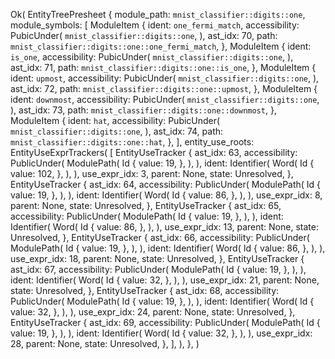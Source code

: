 Ok(
    EntityTreePresheet {
        module_path: `mnist_classifier::digits::one`,
        module_symbols: [
            ModuleItem {
                ident: `one_fermi_match`,
                accessibility: PubicUnder(
                    `mnist_classifier::digits::one`,
                ),
                ast_idx: 70,
                path: `mnist_classifier::digits::one::one_fermi_match`,
            },
            ModuleItem {
                ident: `is_one`,
                accessibility: PubicUnder(
                    `mnist_classifier::digits::one`,
                ),
                ast_idx: 71,
                path: `mnist_classifier::digits::one::is_one`,
            },
            ModuleItem {
                ident: `upmost`,
                accessibility: PubicUnder(
                    `mnist_classifier::digits::one`,
                ),
                ast_idx: 72,
                path: `mnist_classifier::digits::one::upmost`,
            },
            ModuleItem {
                ident: `downmost`,
                accessibility: PubicUnder(
                    `mnist_classifier::digits::one`,
                ),
                ast_idx: 73,
                path: `mnist_classifier::digits::one::downmost`,
            },
            ModuleItem {
                ident: `hat`,
                accessibility: PubicUnder(
                    `mnist_classifier::digits::one`,
                ),
                ast_idx: 74,
                path: `mnist_classifier::digits::one::hat`,
            },
        ],
        entity_use_roots: EntityUseExprTrackers(
            [
                EntityUseTracker {
                    ast_idx: 63,
                    accessibility: PublicUnder(
                        ModulePath(
                            Id {
                                value: 19,
                            },
                        ),
                    ),
                    ident: Identifier(
                        Word(
                            Id {
                                value: 102,
                            },
                        ),
                    ),
                    use_expr_idx: 3,
                    parent: None,
                    state: Unresolved,
                },
                EntityUseTracker {
                    ast_idx: 64,
                    accessibility: PublicUnder(
                        ModulePath(
                            Id {
                                value: 19,
                            },
                        ),
                    ),
                    ident: Identifier(
                        Word(
                            Id {
                                value: 86,
                            },
                        ),
                    ),
                    use_expr_idx: 8,
                    parent: None,
                    state: Unresolved,
                },
                EntityUseTracker {
                    ast_idx: 65,
                    accessibility: PublicUnder(
                        ModulePath(
                            Id {
                                value: 19,
                            },
                        ),
                    ),
                    ident: Identifier(
                        Word(
                            Id {
                                value: 86,
                            },
                        ),
                    ),
                    use_expr_idx: 13,
                    parent: None,
                    state: Unresolved,
                },
                EntityUseTracker {
                    ast_idx: 66,
                    accessibility: PublicUnder(
                        ModulePath(
                            Id {
                                value: 19,
                            },
                        ),
                    ),
                    ident: Identifier(
                        Word(
                            Id {
                                value: 86,
                            },
                        ),
                    ),
                    use_expr_idx: 18,
                    parent: None,
                    state: Unresolved,
                },
                EntityUseTracker {
                    ast_idx: 67,
                    accessibility: PublicUnder(
                        ModulePath(
                            Id {
                                value: 19,
                            },
                        ),
                    ),
                    ident: Identifier(
                        Word(
                            Id {
                                value: 32,
                            },
                        ),
                    ),
                    use_expr_idx: 21,
                    parent: None,
                    state: Unresolved,
                },
                EntityUseTracker {
                    ast_idx: 68,
                    accessibility: PublicUnder(
                        ModulePath(
                            Id {
                                value: 19,
                            },
                        ),
                    ),
                    ident: Identifier(
                        Word(
                            Id {
                                value: 32,
                            },
                        ),
                    ),
                    use_expr_idx: 24,
                    parent: None,
                    state: Unresolved,
                },
                EntityUseTracker {
                    ast_idx: 69,
                    accessibility: PublicUnder(
                        ModulePath(
                            Id {
                                value: 19,
                            },
                        ),
                    ),
                    ident: Identifier(
                        Word(
                            Id {
                                value: 32,
                            },
                        ),
                    ),
                    use_expr_idx: 28,
                    parent: None,
                    state: Unresolved,
                },
            ],
        ),
    },
)